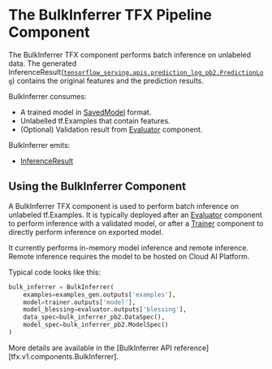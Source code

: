 # The BulkInferrer TFX Pipeline Component

The BulkInferrer TFX component performs batch inference on unlabeled data. The
generated
InferenceResult([`tensorflow_serving.apis.prediction_log_pb2.PredictionLog`](https://github.com/tensorflow/serving/blob/master/tensorflow_serving/apis/prediction_log.proto))
contains the original features and the prediction results.

BulkInferrer consumes:

*   A trained model in
    [SavedModel](https://www.tensorflow.org/guide/saved_model.md) format.
*   Unlabelled tf.Examples that contain features.
*   (Optional) Validation result from
    [Evaluator](evaluator.md) component.

BulkInferrer emits:

*   [InferenceResult](https://github.com/tensorflow/tfx/blob/master/tfx/types/standard_artifacts.py)

## Using the BulkInferrer Component

A BulkInferrer TFX component is used to perform batch inference on unlabeled
tf.Examples. It is typically deployed after an
[Evaluator](evaluator.md) component to
perform inference with a validated model, or after a
[Trainer](trainer.md) component to directly
perform inference on exported model.

It currently performs in-memory model inference and remote inference.
Remote inference requires the model to be hosted on Cloud AI Platform.

Typical code looks like this:

```python
bulk_inferrer = BulkInferrer(
    examples=examples_gen.outputs['examples'],
    model=trainer.outputs['model'],
    model_blessing=evaluator.outputs['blessing'],
    data_spec=bulk_inferrer_pb2.DataSpec(),
    model_spec=bulk_inferrer_pb2.ModelSpec()
)
```

More details are available in the
[BulkInferrer API reference][tfx.v1.components.BulkInferrer].
